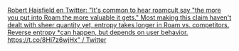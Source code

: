 ---
---

[Robert Haisfield en Twitter: "It's common to hear roamcult say "the more you put into Roam the more valuable it gets." Most making this claim haven't dealt with sheer quantity yet, entropy takes longer in Roam vs. competitors. Reverse entropy *can happen, but depends on user behavior. https://t.co/8Hi7z6wjHx" / Twitter](https://twitter.com/RobertHaisfield/status/1259504520830136320)